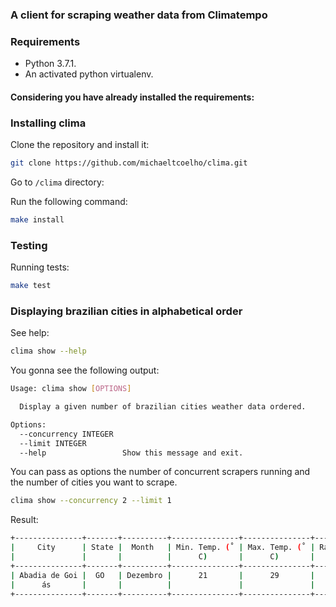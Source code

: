 ### A client for scraping weather data from Climatempo

### Requirements

* Python 3.7.1.
* An activated python virtualenv.

#### Considering you have already installed the requirements:

### Installing clima

Clone the repository and install it:

```bash
git clone https://github.com/michaeltcoelho/clima.git
```

Go to `/clima` directory:

Run the following command:

```bash
make install
```

### Testing

Running tests:

```bash
make test
```

### Displaying brazilian cities in alphabetical order

See help:

```bash
clima show --help
```

You gonna see the following output:

```bash
Usage: clima show [OPTIONS]

  Display a given number of brazilian cities weather data ordered.

Options:
  --concurrency INTEGER
  --limit INTEGER
  --help                 Show this message and exit.
```

You can pass as options the number of concurrent scrapers running and the number of cities
you want to scrape.

```bash
clima show --concurrency 2 --limit 1
```

Result:
```bash
+---------------+-------+----------+---------------+---------------+-----------+
|     City      | State |  Month   | Min. Temp. (˚ | Max. Temp. (˚ | Rain (mm) |
|               |       |          |      C)       |      C)       |           |
+---------------+-------+----------+---------------+---------------+-----------+
| Abadia de Goi |  GO   | Dezembro |      21       |      29       |    264    |
|      ás       |       |          |               |               |           |
+---------------+-------+----------+---------------+---------------+-----------+
```
